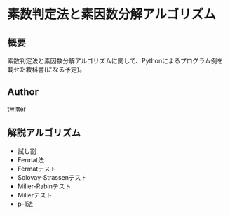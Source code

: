 # 素数判定法と素因数分解アルゴリズム

## 概要

素数判定法と素因数分解アルゴリズムに関して、Pythonによるプログラム例を載せた教科書(になる予定)。

## Author

[twitter](https://twitter.com/haru_44)

## 解説アルゴリズム

* 試し割
* Fermat法
* Fermatテスト
* Solovay-Strassenテスト
* Miller-Rabinテスト
* Millerテスト
* p-1法

